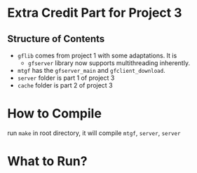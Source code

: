 # Extra Credit Part for Project 3
## Structure of Contents
+ `gflib` comes from project 1 with some adaptations. It is 
    + `gfserver` library now supports multithreading inherently.
+ `mtgf` has the `gfserver_main` and `gfclient_download`.
+ `server` folder is part 1 of project 3
+ `cache` folder is part 2 of project 3

# How to Compile
run `make` in root directory, it will compile `mtgf`, `server`, `server`

# What to Run?
